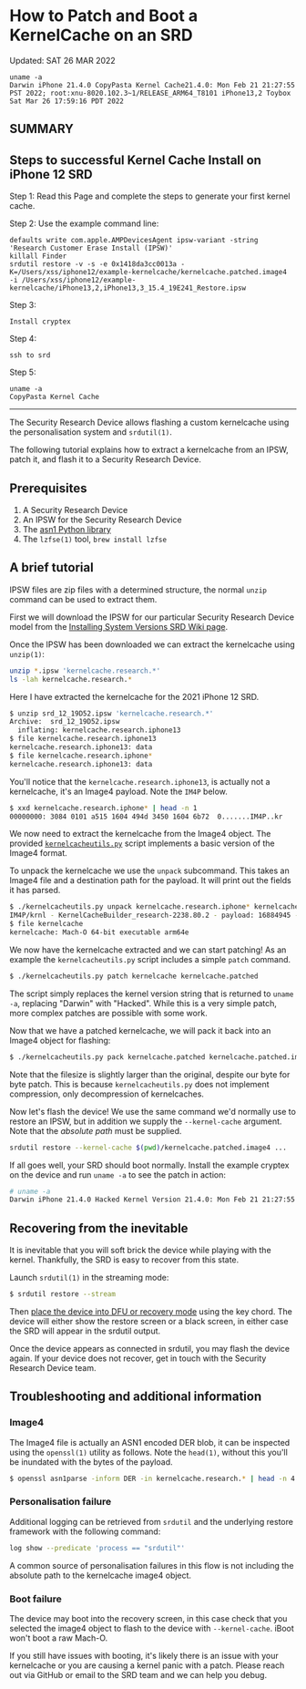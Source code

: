 # How to Patch and Boot a KernelCache on an SRD

Updated: SAT 26 MAR 2022 

```
uname -a
Darwin iPhone 21.4.0 CopyPasta Kernel Cache21.4.0: Mon Feb 21 21:27:55 PST 2022; root:xnu-8020.102.3~1/RELEASE_ARM64_T8101 iPhone13,2 Toybox
Sat Mar 26 17:59:16 PDT 2022
```

## SUMMARY

Steps to successful Kernel Cache Install on iPhone 12 SRD
-------
Step 1: Read this Page and complete the steps to generate your first kernel cache.

Step 2: Use the example command line:
```
defaults write com.apple.AMPDevicesAgent ipsw-variant -string 'Research Customer Erase Install (IPSW)'
killall Finder
srdutil restore -v -s -e 0x1418da3cc0013a -K=/Users/xss/iphone12/example-kernelcache/kernelcache.patched.image4  -i /Users/xss/iphone12/example-kernelcache/iPhone13,2,iPhone13,3_15.4_19E241_Restore.ipsw
```

Step 3:
```
Install cryptex
```

Step 4:
```
ssh to srd
```

Step 5:
```
uname -a
CopyPasta Kernel Cache
```
-----
The Security Research Device allows flashing a custom kernelcache
using the personalisation system and `srdutil(1)`.

The following tutorial explains how to extract a kernelcache from an IPSW,
patch it, and flash it to a Security Research Device.

## Prerequisites

1. A Security Research Device
2. An IPSW for the Security Research Device
3. The [asn1 Python library](https://pypi.org/project/asn1/)
4. The `lzfse(1)` tool, `brew install lzfse`

## A brief tutorial

IPSW files are zip files with a determined structure, the normal `unzip` command
can be used to extract them.

First we will download the IPSW for our particular Security Research Device model
from the [Installing System Versions SRD Wiki page](https://github.com/apple/security-research-device/wiki/2.-Installing-System-Versions).

Once the IPSW has been downloaded we can extract the kernelcache using `unzip(1)`:

```sh
unzip *.ipsw 'kernelcache.research.*'
ls -lah kernelcache.research.*
```

Here I have extracted the kernelcache for the 2021 iPhone 12 SRD.

```sh
$ unzip srd_12_19D52.ipsw 'kernelcache.research.*'
Archive:  srd_12_19D52.ipsw
  inflating: kernelcache.research.iphone13
$ file kernelcache.research.iphone13
kernelcache.research.iphone13: data
$ file kernelcache.research.iphone*
kernelcache.research.iphone13: data
```

You'll notice that the `kernelcache.research.iphone13`, is actually not a kernelcache,
it's an Image4 payload. Note the `IM4P` below.

```sh
$ xxd kernelcache.research.iphone* | head -n 1
00000000: 3084 0101 a515 1604 494d 3450 1604 6b72  0.......IM4P..kr
```

We now need to extract the kernelcache from the Image4 object. The provided
[`kernelcacheutils.py`](kernelcacheutils.py) script implements a basic version
of the Image4 format.

To unpack the kernelcache we use the `unpack` subcommand. This takes an Image4
file and a destination path for the payload. It will print out the fields it has
parsed.

```sh
$ ./kernelcacheutils.py unpack kernelcache.research.iphone* kernelcache
IM4P/krnl - KernelCacheBuilder_research-2238.80.2 - payload: 16884945 - Image4Compression.LZFSE - 49940000
$ file kernelcache
kernelcache: Mach-O 64-bit executable arm64e
```

We now have the kernelcache extracted and we can start patching! As an example the `kernelcacheutils.py` script
includes a simple `patch` command.

```sh
$ ./kernelcacheutils.py patch kernelcache kernelcache.patched
```

The script simply replaces the kernel version string that is returned to `uname -a`, replacing "Darwin" with
"Hacked". While this is a very simple patch, more complex patches are possible with some work.

Now that we have a patched kernelcache, we will pack it back into an Image4 object for flashing:

```sh
$ ./kernelcacheutils.py pack kernelcache.patched kernelcache.patched.image4
```

Note that the filesize is slightly larger than the original, despite our byte for byte patch. This is because
`kernelcacheutils.py` does not implement compression, only decompression of kernelcaches.

Now let's flash the device! We use the same command we'd normally use to restore an IPSW, but in addition we supply
the `--kernel-cache` argument. Note that the _absolute path_ must be supplied.

```sh
srdutil restore --kernel-cache $(pwd)/kernelcache.patched.image4 ...
```

If all goes well, your SRD should boot normally. Install the example cryptex on the device
and run `uname -a` to see the patch in action:

```sh
# uname -a
Darwin iPhone 21.4.0 Hacked Kernel Version 21.4.0: Mon Feb 21 21:27:55 PST 2022; root:xnu-8020.102.3~1/RELEASE_ARM64_T8101 iPhone13,2 Toybox
```

## Recovering from the inevitable

It is inevitable that you will soft brick the device while playing with the kernel. Thankfully, the
SRD is easy to recover from this state.

Launch `srdutil(1)` in the streaming mode:

```sh
$ srdutil restore --stream
```

Then [place the device into DFU or recovery mode](https://support.apple.com/en-us/HT201263)
using the key chord. The device will either show the restore screen or a black screen, in either
case the SRD will appear in the srdutil output.

Once the device appears as connected in srdutil, you may flash the device again. If your device
does not recover, get in touch with the Security Research Device team.

## Troubleshooting and additional information

### Image4

The Image4 file is actually an ASN1 encoded DER blob, it can be inspected using
the `openssl(1)` utility as follows. Note the `head(1)`, without this you'll be
inundated with the bytes of the payload.

```sh
$ openssl asn1parse -inform DER -in kernelcache.research.* | head -n 4
```

### Personalisation failure

Additional logging can be retrieved from `srdutil` and the underlying
restore framework with the following command:

```sh
log show --predicate 'process == "srdutil"'
```

A common source of personalisation failures in this flow is not including the
absolute path to the kernelcache image4 object.

### Boot failure

The device may boot into the recovery screen, in this case check that you selected
the image4 object to flash to the device with `--kernel-cache`. iBoot won't boot a
raw Mach-O.

If you still have issues with booting, it's likely there is an issue with your
kernelcache or you are causing a kernel panic with a patch. Please reach out
via GitHub or email to the SRD team and we can help you debug.

